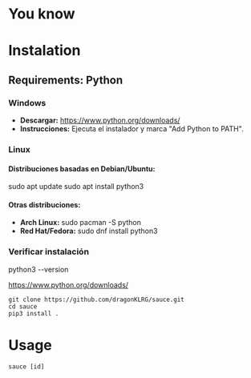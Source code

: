# You know



# Instalation

## Requirements: Python

### Windows
- **Descargar:** https://www.python.org/downloads/
- **Instrucciones:** Ejecuta el instalador y marca "Add Python to PATH".
  
### Linux
#### Distribuciones basadas en Debian/Ubuntu:
sudo apt update
sudo apt install python3

#### Otras distribuciones:
- **Arch Linux:**
  sudo pacman -S python
- **Red Hat/Fedora:**
  sudo dnf install python3

### Verificar instalación
python3 --version

https://www.python.org/downloads/
````
git clone https://github.com/dragonKLRG/sauce.git
cd sauce
pip3 install .
````
# Usage

````
sauce [id]
````
